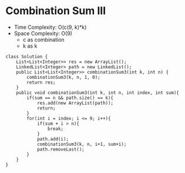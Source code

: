 # Combination Sum III

- Time Complexity: O(c(9, k)\*k)
- Space Complexity: O(9)
  - c as combination
  - k as k

```
class Solution {
    List<List<Integer>> res = new ArrayList();
    LinkedList<Integer> path = new LinkedList();
    public List<List<Integer>> combinationSum3(int k, int n) {
        combinationSum3(k, n, 1, 0);
        return res;
    }
    public void combinationSum3(int k, int n, int index, int sum){
        if(sum == n && path.size() == k){
            res.add(new ArrayList(path));
            return;
        }
        for(int i = index; i <= 9; i++){
            if(sum + i > n){
                break;
            }
            path.add(i);
            combinationSum3(k, n, i+1, sum+i);
            path.removeLast();
        }
    }
}
```
